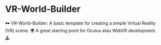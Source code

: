 # VR-World-Builder
🕶️ VR-World-Builder: A basic template for creating a simple Virtual Reality (VR) scene. 🌍 A great starting point for Oculus atau WebVR development. 🕹️
